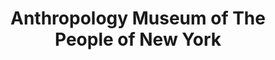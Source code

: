 ---
layout: repo
title: "Anthropology Museum of The People of New York"
id: 20339
permalink: repos/20339/
---